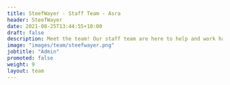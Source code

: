 ```yaml
---
title: SteefWayer - Staff Team - Asra
header: SteefWayer
date: 2021-08-25T13:44:55+10:00
draft: false
description: Meet the team! Our staff team are here to help and work hard to make sure your experience in Asra is as amazing as possible.
image: "images/team/steefwayer.png"
jobtitle: "Admin"
promoted: false
weight: 9
layout: team
---
```


